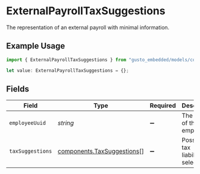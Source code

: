 # ExternalPayrollTaxSuggestions

The representation of an external payroll with minimal information.

## Example Usage

```typescript
import { ExternalPayrollTaxSuggestions } from "gusto_embedded/models/components";

let value: ExternalPayrollTaxSuggestions = {};
```

## Fields

| Field                                                                    | Type                                                                     | Required                                                                 | Description                                                              |
| ------------------------------------------------------------------------ | ------------------------------------------------------------------------ | ------------------------------------------------------------------------ | ------------------------------------------------------------------------ |
| `employeeUuid`                                                           | *string*                                                                 | :heavy_minus_sign:                                                       | The UUID of the employee.                                                |
| `taxSuggestions`                                                         | [components.TaxSuggestions](../../models/components/taxsuggestions.md)[] | :heavy_minus_sign:                                                       | Possible tax liabilities selections.                                     |